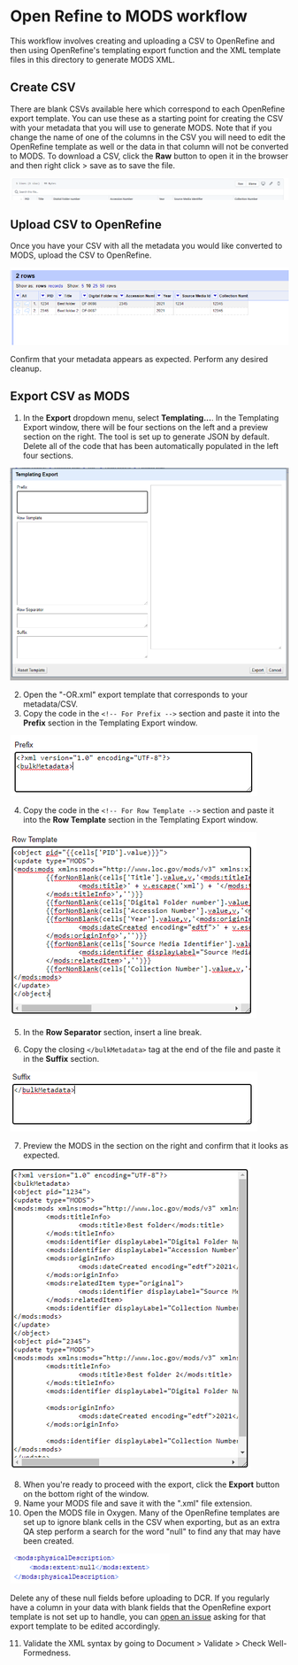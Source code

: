 # Open Refine to MODS workflow
This workflow involves creating and uploading a CSV to OpenRefine and then using OpenRefine's templating export function and the XML template files in this directory to generate MODS XML.
## Create CSV
There are blank CSVs available here which correspond to each OpenRefine export template. You can use these as a starting point for creating the CSV with your metadata that you will use to generate MODS. Note that if you change the name of one of the columns in the CSV you will need to edit the OpenRefine template as well or the data in that column will not be converted to MODS. To download a CSV, click the **Raw** button to open it in the browser and then right click > save as to save the file. 

![Sample CSV in OpenRefine](screenshots/blankCSV.PNG)

## Upload CSV to OpenRefine
Once you have your CSV with all the metadata you would like converted to MODS, upload the CSV to OpenRefine.

![Sample CSV in OpenRefine](screenshots/OR-CSV-upload.PNG)

Confirm that your metadata appears as expected. Perform any desired cleanup.
## Export CSV as MODS
1. In the **Export** dropdown menu, select **Templating...**. In the Templating Export window, there will be four sections on the left and a preview section on the right. The tool is set up to generate JSON by default. Delete all of the code that has been automatically populated in the left four sections.

![Templating Export Window](screenshots/Templating-Export.png)

2. Open the "-OR.xml" export template that corresponds to your metadata/CSV.
3. Copy the code in the `<!-- For Prefix -->` section and paste it into the **Prefix** section in the Templating Export window.

![Prefix](screenshots/Prefix.PNG)

4. Copy the code in the `<!-- For Row Template -->` section and paste it into the **Row Template** section in the Templating Export window.

![Row Template](screenshots/Row-Template.png)

5. In the **Row Separator** section, insert a line break.

6. Copy the closing `</bulkMetadata>` tag at the end of the file and paste it in the **Suffix** section.

![Suffix](screenshots/Suffix.PNG)

7. Preview the MODS in the section on the right and confirm that it looks as expected.

![Preview](screenshots/Preview.PNG)

8. When you're ready to proceed with the export, click the **Export** button on the bottom right of the window.
9. Name your MODS file and save it with the ".xml" file extension.
10. Open the MODS file in Oxygen. Many of the OpenRefine templates are set up to ignore blank cells in the CSV when exporting, but as an extra QA step perform a search for the word "null" to find any that may have been created.

![Null](screenshots/null.PNG)

Delete any of these null fields before uploading to DCR. If you regularly have a column in your data with blank fields that the OpenRefine export template is not set up to handle, you can [open an issue](https://github.com/UNC-Libraries/Metadata-Miscellany/issues) asking for that export template to be edited accordingly.

11. Validate the XML syntax by going to Document > Validate > Check Well-Formedness.
